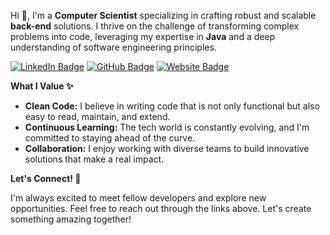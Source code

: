 Hi 👋, I'm a **Computer Scientist** specializing in crafting robust and scalable **back-end** solutions. I thrive on the challenge of transforming complex problems into code, leveraging my expertise in **Java** and a deep understanding of software engineering principles.

[![LinkedIn Badge](https://img.shields.io/badge/LinkedIn-Connect-blue?style=flat&logo=linkedin)](https://www.linkedin.com/in/luisfloresxyz)
[![GitHub Badge](https://img.shields.io/badge/GitHub-Follow-black?style=flat&logo=github)](https://github.com/luisfloresxyz)
[![Website Badge](https://img.shields.io/badge/Website-Visit-green?style=flat&logo=globe)](https://www.luisflores.xyz)

**What I Value ✨**

- **Clean Code:** I believe in writing code that is not only functional but also easy to read, maintain, and extend.
- **Continuous Learning:** The tech world is constantly evolving, and I'm committed to staying ahead of the curve.
- **Collaboration:** I enjoy working with diverse teams to build innovative solutions that make a real impact.

**Let's Connect! 🤝**

I'm always excited to meet fellow developers and explore new opportunities. Feel free to reach out through the links above. Let's create something amazing together!
